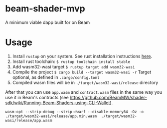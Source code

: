 # beam-shader-mvp
A minimum viable dapp built for on Beam

# Usage
1. Install `rustup` on your system. See rust installation instructions [here](https://forge.rust-lang.org/infra/other-installation-methods.html#other-ways-to-install-rustup).
2. Install rust toolchain:
  `$ rustup toolchain install stable`
3. Add wasm32-wasi target
  `$ rustup target add wasm32-wasi`
4. Compile the project
  `$ cargo build --target wasm32-wasi -r`
  Target optional, as defined in `.cargo/config.toml`
5. Compiled wasm files will be in `./target/wasm32-wasi/release` directory

After that you can use `app.wasm` and `contract.wasm` files in the same way you use it in Beam's contracts (see https://github.com/BeamMW/shader-sdk/wiki/Running-Beam-Shaders-using-CLI-Wallet).

`wasm-opt --strip-debug --strip-dwarf --disable-memory64 -Oz -o ./target/wasm32-wasi/release/app.min.wasm  ./target/wasm32-wasi/release/app.wasm`